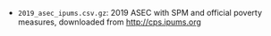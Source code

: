 * `2019_asec_ipums.csv.gz`: 2019 ASEC with SPM and official poverty measures, downloaded from http://cps.ipums.org